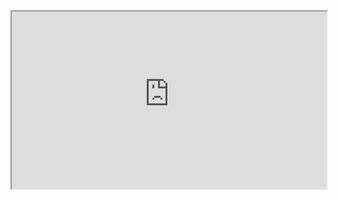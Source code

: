 <div style="position:relative; width:100%; height:0px; padding-bottom:56.25%;">
    <iframe style="position:absolute; left:0; top:0; width:100%; height:100%"
        src="https://staging-docs.duckietown.com/daffy/course-intro-to-drones/ukf/theory/design-implementation.html#steps-to-design-and-implement-a-kalman-filter-on-a-robot"
    </iframe>
</div>
